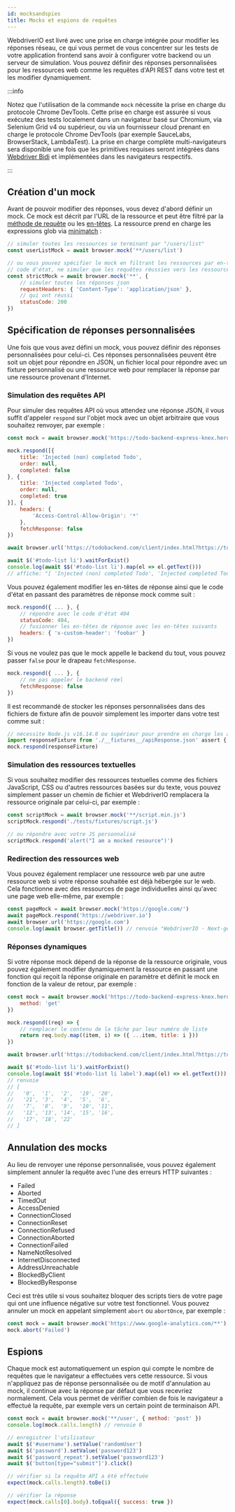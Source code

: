 ```yaml
---
id: mocksandspies
title: Mocks et espions de requêtes
---
```


WebdriverIO est livré avec une prise en charge intégrée pour modifier les réponses réseau, ce qui vous permet de vous concentrer sur les tests de votre application frontend sans avoir à configurer votre backend ou un serveur de simulation. Vous pouvez définir des réponses personnalisées pour les ressources web comme les requêtes d'API REST dans votre test et les modifier dynamiquement.

:::info

Notez que l'utilisation de la commande `mock` nécessite la prise en charge du protocole Chrome DevTools. Cette prise en charge est assurée si vous exécutez des tests localement dans un navigateur basé sur Chromium, via Selenium Grid v4 ou supérieur, ou via un fournisseur cloud prenant en charge le protocole Chrome DevTools (par exemple SauceLabs, BrowserStack, LambdaTest). La prise en charge complète multi-navigateurs sera disponible une fois que les primitives requises seront intégrées dans [Webdriver Bidi](https://wpt.fyi/results/webdriver/tests/bidi/network?label=experimental&label=master&aligned) et implémentées dans les navigateurs respectifs.

:::

## Création d'un mock

Avant de pouvoir modifier des réponses, vous devez d'abord définir un mock. Ce mock est décrit par l'URL de la ressource et peut être filtré par la [méthode de requête](https://developer.mozilla.org/en-US/docs/Web/HTTP/Methods) ou les [en-têtes](https://developer.mozilla.org/en-US/docs/Web/HTTP/Headers). La ressource prend en charge les expressions glob via [minimatch](https://www.npmjs.com/package/minimatch) :

```js
// simuler toutes les ressources se terminant par "/users/list"
const userListMock = await browser.mock('**/users/list')

// ou vous pouvez spécifier le mock en filtrant les ressources par en-têtes ou
// code d'état, ne simuler que les requêtes réussies vers les ressources json
const strictMock = await browser.mock('**', {
    // simuler toutes les réponses json
    requestHeaders: { 'Content-Type': 'application/json' },
    // qui ont réussi
    statusCode: 200
})
```

## Spécification de réponses personnalisées

Une fois que vous avez défini un mock, vous pouvez définir des réponses personnalisées pour celui-ci. Ces réponses personnalisées peuvent être soit un objet pour répondre en JSON, un fichier local pour répondre avec un fixture personnalisé ou une ressource web pour remplacer la réponse par une ressource provenant d'Internet.

### Simulation des requêtes API

Pour simuler des requêtes API où vous attendez une réponse JSON, il vous suffit d'appeler `respond` sur l'objet mock avec un objet arbitraire que vous souhaitez renvoyer, par exemple :

```js
const mock = await browser.mock('https://todo-backend-express-knex.herokuapp.com/')

mock.respond([{
    title: 'Injected (non) completed Todo',
    order: null,
    completed: false
}, {
    title: 'Injected completed Todo',
    order: null,
    completed: true
}], {
    headers: {
        'Access-Control-Allow-Origin': '*'
    },
    fetchResponse: false
})

await browser.url('https://todobackend.com/client/index.html?https://todo-backend-express-knex.herokuapp.com/')

await $('#todo-list li').waitForExist()
console.log(await $$('#todo-list li').map(el => el.getText()))
// affiche: "[ 'Injected (non) completed Todo', 'Injected completed Todo' ]"
```

Vous pouvez également modifier les en-têtes de réponse ainsi que le code d'état en passant des paramètres de réponse mock comme suit :

```js
mock.respond({ ... }, {
    // répondre avec le code d'état 404
    statusCode: 404,
    // fusionner les en-têtes de réponse avec les en-têtes suivants
    headers: { 'x-custom-header': 'foobar' }
})
```

Si vous ne voulez pas que le mock appelle le backend du tout, vous pouvez passer `false` pour le drapeau `fetchResponse`.

```js
mock.respond({ ... }, {
    // ne pas appeler le backend réel
    fetchResponse: false
})
```

Il est recommandé de stocker les réponses personnalisées dans des fichiers de fixture afin de pouvoir simplement les importer dans votre test comme suit :

```js
// nécessite Node.js v16.14.0 ou supérieur pour prendre en charge les assertions d'importation JSON
import responseFixture from './__fixtures__/apiResponse.json' assert { type: 'json' }
mock.respond(responseFixture)
```

### Simulation des ressources textuelles

Si vous souhaitez modifier des ressources textuelles comme des fichiers JavaScript, CSS ou d'autres ressources basées sur du texte, vous pouvez simplement passer un chemin de fichier et WebdriverIO remplacera la ressource originale par celui-ci, par exemple :

```js
const scriptMock = await browser.mock('**/script.min.js')
scriptMock.respond('./tests/fixtures/script.js')

// ou répondre avec votre JS personnalisé
scriptMock.respond('alert("I am a mocked resource")')
```

### Redirection des ressources web

Vous pouvez également remplacer une ressource web par une autre ressource web si votre réponse souhaitée est déjà hébergée sur le web. Cela fonctionne avec des ressources de page individuelles ainsi qu'avec une page web elle-même, par exemple :

```js
const pageMock = await browser.mock('https://google.com/')
await pageMock.respond('https://webdriver.io')
await browser.url('https://google.com')
console.log(await browser.getTitle()) // renvoie "WebdriverIO · Next-gen browser and mobile automation test framework for Node.js"
```

### Réponses dynamiques

Si votre réponse mock dépend de la réponse de la ressource originale, vous pouvez également modifier dynamiquement la ressource en passant une fonction qui reçoit la réponse originale en paramètre et définit le mock en fonction de la valeur de retour, par exemple :

```js
const mock = await browser.mock('https://todo-backend-express-knex.herokuapp.com/', {
    method: 'get'
})

mock.respond((req) => {
    // remplacer le contenu de la tâche par leur numéro de liste
    return req.body.map((item, i) => ({ ...item, title: i }))
})

await browser.url('https://todobackend.com/client/index.html?https://todo-backend-express-knex.herokuapp.com/')

await $('#todo-list li').waitForExist()
console.log(await $$('#todo-list li label').map((el) => el.getText()))
// renvoie
// [
//   '0',  '1',  '2',  '19', '20',
//   '21', '3',  '4',  '5',  '6',
//   '7',  '8',  '9',  '10', '11',
//   '12', '13', '14', '15', '16',
//   '17', '18', '22'
// ]
```

## Annulation des mocks

Au lieu de renvoyer une réponse personnalisée, vous pouvez également simplement annuler la requête avec l'une des erreurs HTTP suivantes :

- Failed
- Aborted
- TimedOut
- AccessDenied
- ConnectionClosed
- ConnectionReset
- ConnectionRefused
- ConnectionAborted
- ConnectionFailed
- NameNotResolved
- InternetDisconnected
- AddressUnreachable
- BlockedByClient
- BlockedByResponse

Ceci est très utile si vous souhaitez bloquer des scripts tiers de votre page qui ont une influence négative sur votre test fonctionnel. Vous pouvez annuler un mock en appelant simplement `abort` ou `abortOnce`, par exemple :

```js
const mock = await browser.mock('https://www.google-analytics.com/**')
mock.abort('Failed')
```

## Espions

Chaque mock est automatiquement un espion qui compte le nombre de requêtes que le navigateur a effectuées vers cette ressource. Si vous n'appliquez pas de réponse personnalisée ou de motif d'annulation au mock, il continue avec la réponse par défaut que vous recevriez normalement. Cela vous permet de vérifier combien de fois le navigateur a effectué la requête, par exemple vers un certain point de terminaison API.

```js
const mock = await browser.mock('**/user', { method: 'post' })
console.log(mock.calls.length) // renvoie 0

// enregistrer l'utilisateur
await $('#username').setValue('randomUser')
await $('password').setValue('password123')
await $('password_repeat').setValue('password123')
await $('button[type="submit"]').click()

// vérifier si la requête API a été effectuée
expect(mock.calls.length).toBe(1)

// vérifier la réponse
expect(mock.calls[0].body).toEqual({ success: true })
```